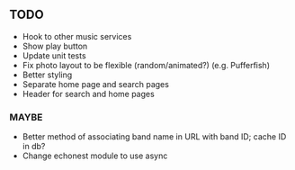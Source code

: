## TODO
* Hook to other music services
* Show play button
* Update unit tests
* Fix photo layout to be flexible (random/animated?) (e.g. Pufferfish)
* Better styling
* Separate home page and search pages
* Header for search and home pages

### MAYBE
* Better method of associating band name in URL with band ID; cache ID in db?
* Change echonest module to use async

